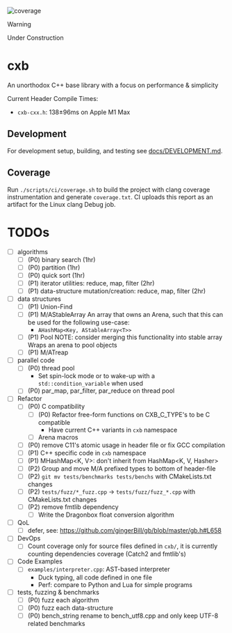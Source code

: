 ![coverage](https://img.shields.io/endpoint?url=https://raw.githubusercontent.com/miguelmartin75/cxb/refs/heads/gh-pages/coverage.json)

> [!WARNING]
> Under Construction

# cxb

An unorthodox C++ base library with a focus on performance & simplicity

Current Header Compile Times:
* `cxb-cxx.h`: 138±96ms on Apple M1 Max

## Development

For development setup, building, and testing see [docs/DEVELOPMENT.md](docs/DEVELOPMENT.md).

## Coverage

Run `./scripts/ci/coverage.sh` to build the project with clang coverage instrumentation and generate `coverage.txt`. CI uploads this report as an artifact for the Linux clang Debug job.

# TODOs
- [ ] algorithms
    - [ ] (P0) binary search (1hr)
    - [ ] (P0) partition (1hr)
    - [ ] (P0) quick sort (1hr)
    - [ ] (P1) iterator utilities: reduce, map, filter (2hr)
    - [ ] (P1) data-structure mutation/creation: reduce, map, filter (2hr)
- [ ] data structures
    - [ ] (P1) Union-Find
    - [ ] (P1) M/AStableArray
        An array that owns an Arena, such that this can be used for the following use-case: 
        - `AHashMap<Key, AStableArray<T>>`
    - [ ] (P1) Pool<T>
        NOTE: consider merging this functionality into stable array
        Wraps an arena to pool objects
    - [ ] (P1) M/ATreap
- [ ] parallel code
    - [ ] (P0) thread pool
         - Set spin-lock mode or to wake-up with a `std::condition_variable` when used
    - [ ] (P0) par_map, par_filter, par_reduce on thread pool
- [ ] Refactor
    - [ ] (P0) C compatibility
        - [ ] (P0) Refactor free-form functions on CXB_C_TYPE's to be C compatible
            - Have current C++ variants in `cxb` namespace
        - [ ] Arena macros
    - [ ] (P0) remove C11's atomic usage in header file or fix GCC compilation
    - [ ] (P1) C++ specific code in `cxb` namespace
    - [ ] (P1) MHashMap<K, V>: don't inherit from HashMap<K, V, Hasher>
    - [ ] (P2) Group and move M/A prefixed types to bottom of header-file
    - [ ] (P2) `git mv tests/benchmarks tests/benchs` with CMakeLists.txt changes
    - [ ] (P2) `tests/fuzz/*_fuzz.cpp` -> `tests/fuzz/fuzz_*.cpp` with CMakeLists.txt changes
    - [ ] (P2) remove fmtlib dependency
        - [ ] Write the Dragonbox float conversion algorithm
- [ ] QoL
    - [ ] defer, see: https://github.com/gingerBill/gb/blob/master/gb.h#L658
- [ ] DevOps
    - [ ] Count coverage only for source files defined in `cxb/`, it is currently counting dependencies coverage (Catch2 and fmtlib's)
- [ ] Code Examples
    - [ ] `examples/interpreter.cpp`: AST-based interpreter 
        - Duck typing, all code defined in one file
        - Perf: compare to Python and Lua for simple programs
- [ ] tests, fuzzing & benchmarks
    - [ ] (P0) fuzz each algorithm
    - [ ] (P0) fuzz each data-structure
    - [ ] (P0) bench_string rename to bench_utf8.cpp and only keep UTF-8 related benchmarks
